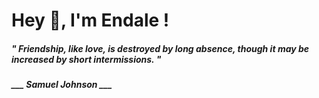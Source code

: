 <h1 title="head"> Hey 👋, I'm Endale !</h1>

**<h5><i>" Friendship, like love, is destroyed by long absence, though it may be increased by short intermissions. "</i></h5>**

*<b>___ Samuel Johnson ___</b>*
